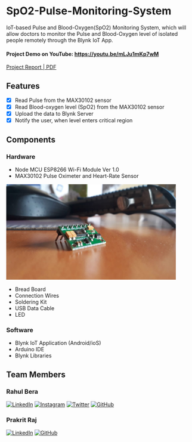 # SpO2-Pulse-Monitoring-System
IoT-based Pulse and Blood-Oxygen(SpO2) Monitoring System, which will allow doctors to monitor the Pulse and Blood-Oxygen level of isolated people remotely through the Blynk IoT App.

#### Project Demo on YouTube: https://youtu.be/mLJu1mKp7wM

[Project Report | PDF](https://github.com/RAvengineer/SpO2-Pulse-Monitoring-System/blob/main/Documents/Self%20Pulse%20and%20Blood-Oxygen%20Monitoring%20System%20Report.pdf)

## Features
- [x] Read Pulse from the MAX30102 sensor
- [x] Read Blood-oxygen level (SpO2) from the MAX30102 sensor
- [x] Upload the data to Blynk Server
- [x] Notify the user, when level enters critical region

## Components
### Hardware
  - Node MCU ESP8266 Wi-Fi Module Ver 1.0
  - MAX30102 Pulse Oximeter and Heart-Rate Sensor

<img src="Documents/max30102-sensor.jpg" height="256"></img>
  - Bread Board
  - Connection Wires
  - Soldering Kit
  - USB Data Cable
  - LED
### Software
  - Blynk IoT Application (Android/ioS)
  - Arduino IDE
  - Blynk Libraries

## Team Members
### Rahul Bera
[![LinkedIn](https://img.shields.io/badge/LinkedIn-0077B5?style=for-the-badge&logo=linkedin&logoColor=white)](https://www.linkedin.com/in/ravengineer554/)
[![Instagram](https://img.shields.io/badge/Instagram-E4405F?style=for-the-badge&logo=instagram&logoColor=white)](https://www.instagram.com/avengineer_rahul/)
[![Twitter](https://img.shields.io/badge/Twitter-1DA1F2?style=for-the-badge&logo=twitter&logoColor=white)](https://twitter.com/amirahulbera)
[![GitHub](https://img.shields.io/badge/GitHub-100000?style=for-the-badge&logo=github&logoColor=white)](https://github.com/RAvengineer)
### Prakrit Raj
[![LinkedIn](https://img.shields.io/badge/LinkedIn-0077B5?style=for-the-badge&logo=linkedin&logoColor=white)](https://www.linkedin.com/in/prakritraj08/)
[![GitHub](https://img.shields.io/badge/GitHub-100000?style=for-the-badge&logo=github&logoColor=white)](https://github.com/Prakrit08)
